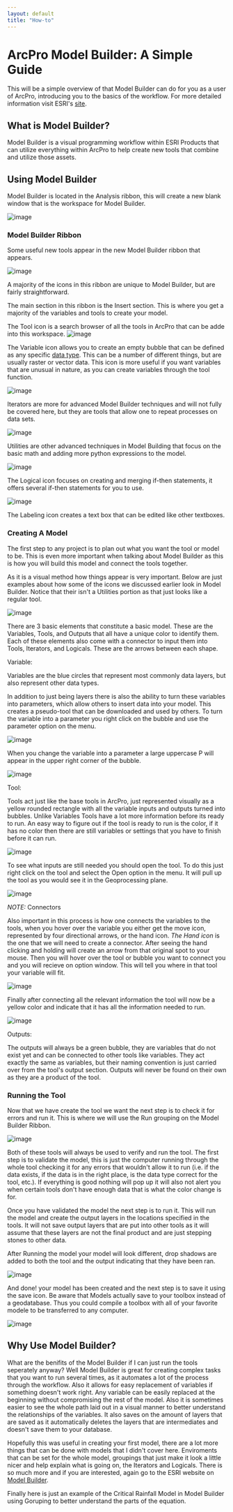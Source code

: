 ```yaml
---
layout: default
title: "How-to"
---
```


# ArcPro Model Builder: A Simple Guide
 This will be a simple overview of that Model Builder can do for you as a user of ArcPro, introducing you to the basics of the workflow.
  For more detailed information visit ESRI's [site](https://pro.arcgis.com/en/pro-app/help/analysis/geoprocessing/modelbuilder/what-is-modelbuilder-.htm).

## What is Model Builder?
 Model Builder is a visual programming workflow within ESRI Products that can utilize everything within ArcPro to help create new tools that combine and utilize those assets. 
 
 ## Using Model Builder
  Model Builder is located in the Analysis ribbon, this will create a new blank window that is the workspace for Model Builder.
  
  ![image](https://user-images.githubusercontent.com/60631222/76147496-cb30e300-606a-11ea-97cf-f7ff89c21fd7.png)

### Model Builder Ribbon

Some useful new tools appear in the new Model Builder ribbon that appears. 

![image](https://user-images.githubusercontent.com/60631222/76253875-d9752f80-6221-11ea-84b9-a3374be59f87.png)

A majority of the icons in this ribbon are unique to Model Builder, but are fairly straightforward.

The main section in this ribbon is the Insert section. This is where you get a majority of the variables and tools to create your model.

The Tool icon is a search browser of all the tools in ArcPro that can be adde into this workspace.
![image](https://user-images.githubusercontent.com/60631222/76255007-cf543080-6223-11ea-87c5-72cac9c7b7e6.png)

The Variable icon allows you to create an empty bubble that can be defined as any specific [data type](https://pro.arcgis.com/en/pro-app/help/analysis/geoprocessing/modelbuilder/modelbuilder-vocabulary.htm). This can be a number of different things, but are usually raster or vector data. This icon is more useful if you want variables that are unusual in nature, as you can create variables through the tool function.

![image](https://user-images.githubusercontent.com/60631222/76255633-e21b3500-6224-11ea-93b0-ad6ceda21f8e.png)

Iterators are more for advanced Model Builder techniques and will not fully be covered here, but they are tools that allow one to repeat processes on data sets.

![image](https://user-images.githubusercontent.com/60631222/76256125-c6645e80-6225-11ea-86c9-ea91bc58c19c.png)

Utilities are other advanced techniques in Model Building that focus on the basic math and adding more python expressions to the model.

![image](https://user-images.githubusercontent.com/60631222/76256831-f6f8c800-6226-11ea-91c4-63d572b84de4.png)

The Logical icon focuses on creating and merging if-then statements, it offers several if-then statements for you to use.

![image](https://user-images.githubusercontent.com/60631222/76257123-75ee0080-6227-11ea-84a3-e6e378f7b843.png)

The Labeling icon creates a text box that can be edited like other textboxes.

### Creating A Model

The first step to any project is to plan out what you want the tool or model to be. This is even more important when talking about Model Builder as this is how you will build this model and connect the tools together.

As it is a visual method how things appear is very important. Below are just examples about how some of the icons we discussed earlier look in Model Builder. Notice that their isn't a Utilities portion as that just looks like a regular tool.

![image](https://user-images.githubusercontent.com/60631222/76470610-f303ac00-63c6-11ea-9c1b-e5f2fa1cc8c8.png)

There are 3 basic elements that constitute a basic model. These are the Variables, Tools, and Outputs that all have a unique color to identify them. Each of these elements also come with a connector to input them into Tools, Iterators, and Logicals. These are the arrows between each shape.

Variable:

Variables are the blue circles that represent most commonly data layers, but also represent other data types.

In addition to just being layers there is also the ability to turn these variables into parameters, which allow others to insert data into your model. This creates a pseudo-tool that can be downloaded and used by others. To turn the variable into a parameter you right click on the bubble and use the parameter option on the menu.

![image](https://user-images.githubusercontent.com/60631222/76626642-e8086300-650f-11ea-8480-6c8b9b159f5e.png)

When you change the variable into a parameter a large uppercase P will appear in the upper right corner of the bubble.

![image](https://user-images.githubusercontent.com/60631222/76627230-06229300-6511-11ea-9b9a-4eed492d8ab1.png)

Tool: 

Tools act just like the base tools in ArcPro, just represented visually as a yellow rounded rectangle with all the variable inputs and outputs turned into bubbles. Unlike Variables Tools have a lot more information before its ready to run. An easy way to figure out if the tool is ready to run is the color, if it has no color then there are still variables or settings that you have to finish before it can run.

![image](https://user-images.githubusercontent.com/60631222/76627710-e344ae80-6511-11ea-8346-23b82710c494.png)
 
 To see what inputs are still needed you should open the tool. To do this just right click on the tool and select the Open option in the menu. It will pull up the tool as you would see it in the Geoprocessing plane.
 
 ![image](https://user-images.githubusercontent.com/60631222/76627978-60702380-6512-11ea-8969-d3ba177dc173.png)
 
 *NOTE:* Connectors
 
 Also important in this process is how one connects the variables to the tools, when you hover over the variable you either get the move icon, represented by four directional arrows, or the hand icon. *The Hand icon* is the one that we will need to create a connector. After seeing the hand clicking and holding will create an arrow from that original spot to your mouse. Then you will hover over the tool or bubble you want to connect you and you will recieve on option window. This will tell you where in that tool your variable will fit.

![image](https://user-images.githubusercontent.com/60631222/76627636-b85a5a80-6511-11ea-98e1-6a638df62dba.png)

Finally after connecting all the relevant information the tool will now be a yellow color and indicate that it has all the information needed to run. 

![image](https://user-images.githubusercontent.com/60631222/76628658-76caaf00-6513-11ea-9b02-c8daf07644d5.png)

Outputs:

The outputs will always be a green bubble, they are variables that do not exist yet and can be connected to other tools like variables. They act exactly the same as variables, but their naming convention is just carried over from the tool's output section. Outputs will never be found on their own as they are a product of the tool.

### Running the Tool

Now that we have create the tool we want the next step is to check it for errors and run it. This is where we will use the Run grouping on the Model Builder Ribbon.

![image](https://user-images.githubusercontent.com/60631222/76629321-7848a700-6514-11ea-8655-45534c79dca6.png)

Both of these tools will always be used to verify and run the tool. The first step is to validate the model, this is just the computer running through the whole tool checking it for any errors that wouldn't allow it to run (i.e. if the data exists, if the data is in the right place, is the data type correct for the tool, etc.). If everything is good nothing will pop up it will also not alert you when certain tools don't have enough data that is what the color change is for.

Once you have validated the model the next step is to run it. This will run the model and create the output layers in the locations specified in the tools. It will not save output layers that are put into other tools as it will assume that these layers are not the final product and are just stepping stones to other data.

After Running the model your model will look different, drop shadows are added to both the tool and the output indicating that they have been ran.

![image](https://user-images.githubusercontent.com/60631222/76630183-f6597d80-6515-11ea-8997-b6c80c295d9b.png)

And done! your model has been created and the next step is to save it using the save icon. Be aware that Models actually save to your toolbox instead of a geodatabase. Thus you could compile a toolbox with all of your favorite modele to be transferred to any computer.

![image](https://user-images.githubusercontent.com/60631222/76630410-54866080-6516-11ea-8e0f-2d6f37d2ecd1.png)

## Why Use Model Builder?

What are the benifits of the Model Builder if I can just run the tools seperately anyway? Well Model Builder is great for creating complex tasks that you want to run several times, as it automates a lot of the process through the workflow. Also it allows for easy replacement of variables if something doesn't work right. Any variable can be easily replaced at the beginning without compromising the rest of the model. Also it is sometimes easier to see the whole path laid out in a visual manner to better understand the relationships of the variables. It also saves on the amount of layers that are saved as it automatically deletes the layers that are intermediates and doesn't save them to your database.

Hopefully this was useful in creating your first model, there are a lot more things that can be done with models that I didn't cover here. Enviroments that can be set for the whole model, groupings that just make it look a little nicer and help explain what is going on, the Iterators and Logicals. There is so much more and if you are interested, again go to the ESRI website on [Model Builder](https://pro.arcgis.com/en/pro-app/help/analysis/geoprocessing/modelbuilder/what-is-modelbuilder-.htm).

Finally here is just an example of the Critical Rainfall Model in Model Builder using Goruping to better understand the parts of the equation.

